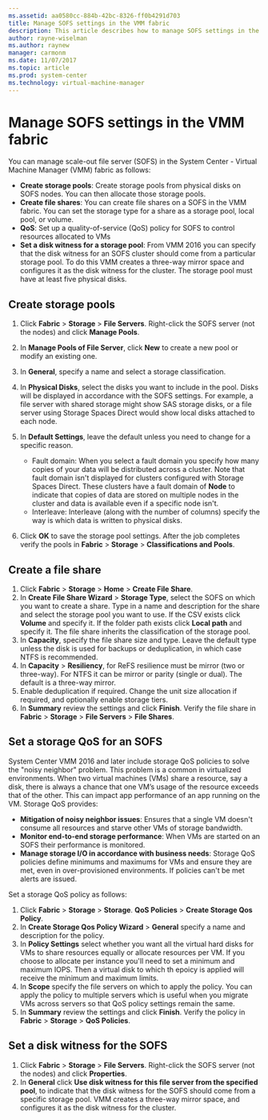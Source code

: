 ```yaml
---
ms.assetid: aa0580cc-884b-42bc-8326-ff0b4291d703
title: Manage SOFS settings in the VMM fabric
description: This article describes how to manage SOFS settings in the VMM fabric
author: rayne-wiselman
ms.author: raynew
manager: carmonm
ms.date: 11/07/2017
ms.topic: article
ms.prod: system-center
ms.technology: virtual-machine-manager
---
```


# Manage SOFS settings in the VMM fabric



You can manage scale-out file server (SOFS) in the System Center - Virtual Machine Manager (VMM) fabric as follows:

- **Create storage pools**: Create storage pools from physical disks on SOFS nodes. You can then allocate those storage pools.
- **Create file shares**: You can create file shares on a SOFS in the VMM fabric. You can set the storage type for a share as a storage pool, local pool, or volume.
- **QoS**: Set up a quality-of-service (QoS) policy for SOFS to control resources allocated to VMs
- **Set a disk witness for a storage pool**: From VMM 2016 you can specify that the disk witness for an SOFS cluster should come from a particular storage pool. To do this VMM creates a three-way mirror space and configures it as the disk witness for the cluster. The storage pool must have at least five physical disks.

## Create storage pools

1. Click **Fabric** > **Storage** > **File Servers**. Right-click the SOFS server (not the nodes) and click **Manage Pools**.
2. In **Manage Pools of File Server**, click **New** to create a new pool or modify an existing one.
3. In **General**, specify a name and select a storage classification.
4. In **Physical Disks**, select the disks you want to include in the pool. Disks will be displayed in accordance with the SOFS settings. For example, a file server with shared storage might show SAS storage disks, or a file server using Storage Spaces Direct would show local disks attached to each node.
5. In **Default Settings**, leave the default unless you need to change for a specific reason.

	- Fault domain: When you select a fault domain you specify how many copies of your data will be distributed across a cluster. Note that fault domain isn't displayed for clusters configured with Storage Spaces Direct. These clusters  have a fault domain of **Node** to indicate that copies of data are stored on multiple nodes in the cluster and data is available even if a specific node isn't.
	- Interleave: Interleave (along with the number of columns) specify the way is which data is written to physical disks.
5. Click **OK** to save the storage pool settings. After the job completes verify the pools in **Fabric** > **Storage** > **Classifications and Pools**.

## Create a file share

1. Click **Fabric** > **Storage** > **Home** > **Create File Share**.
2. In **Create File Share Wizard** > **Storage Type**, select the SOFS on which you want to create a share. Type in a name and description for the share and select the storage pool you want to use. If the CSV exists click **Volume** and specify it. If the folder path exists click **Local path** and specify it. The file share inherits the classification of the storage pool.
3. In **Capacity**, specify the file share size and type. Leave the default type unless the disk is used for backups or deduplication, in which case NTFS is recommended.
4. In **Capacity** > **Resiliency**, for ReFS resilience must be mirror (two or three-way). For NTFS it can be mirror or parity (single or dual). The default is a three-way mirror.
5. Enable deduplication if required. Change the unit size allocation if required, and optionally enable storage tiers.
6. In **Summary** review the settings and click **Finish**. Verify the file share in **Fabric** > **Storage** > **File Servers** > **File Shares**.


## Set a storage QoS for an SOFS

 System Center VMM 2016 and later include storage QoS policies to solve the "noisy neighbor" problem. This problem is a common in virtualized environments. When two virtual machines (VMs) share a resource, say a disk, there is always a chance that one VM’s usage of the resource exceeds that of the other. This can impact app performance of an app running on the VM. Storage QoS provides:

- **Mitigation of noisy neighbor issues**: Ensures that a single VM doesn't consume all resources and starve other VMs of storage bandwidth.
- **Monitor end-to-end storage performance**: When VMs are started on an SOFS their performance is monitored.
- **Manage storage I/O in accordance with business needs**: Storage QoS policies define minimums and maximums for VMs and ensure they are met, even in over-provisioned environments. If policies can't be met alerts are issued.

Set a storage QoS policy as follows:

1. Click **Fabric** > **Storage** > **Storage**. **QoS Policies** > **Create Storage Qos Policy**.
2. In **Create Storage Qos Policy Wizard** > **General** specify a name and description for the policy.
3. In **Policy Settings** select whether you want all the virtual hard disks for VMs to share resources equally or allocate resources per VM. If you choose to allocate per instance you'll need to set a minimum and maximum IOPS. Then a virtual disk to which th epoicy is applied will receive the minimum and maximum limits.
4. In **Scope** specify the file servers on which to apply the policy. You can apply the policy to multiple servers which is useful when you migrate VMs across servers so that QoS policy settings remain the same.
5. In **Summary** review the settings and click **Finish**. Verify the policy in **Fabric** > **Storage** > **QoS Policies**.




## Set a disk witness for the SOFS

1. Click **Fabric** > **Storage** > **File Servers**. Right-click the SOFS server (not the nodes) and click **Properties**.
2. In **General** click **Use disk witness for this file server from the specified pool**, to indicate that the disk witness for the SOFS should come from a specific storage pool. VMM creates a three-way mirror space, and configures it as the disk witness for the cluster.
